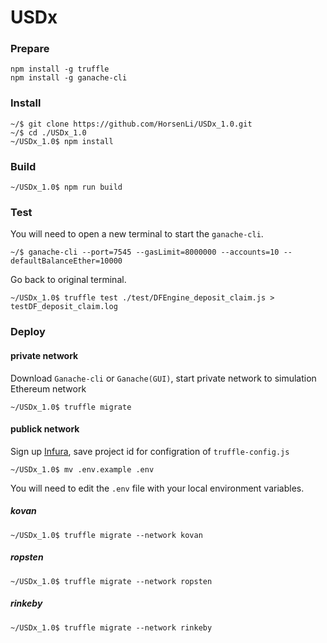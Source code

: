 # USDx

### Prepare

```
npm install -g truffle
npm install -g ganache-cli
```

### Install

```
~/$ git clone https://github.com/HorsenLi/USDx_1.0.git
~/$ cd ./USDx_1.0
~/USDx_1.0$ npm install
```

### Build

```
~/USDx_1.0$ npm run build
```

### Test

You will need to open a new terminal to start the `ganache-cli`.
```
~/$ ganache-cli --port=7545 --gasLimit=8000000 --accounts=10 --defaultBalanceEther=10000
```

Go back to original terminal.
```
~/USDx_1.0$ truffle test ./test/DFEngine_deposit_claim.js > testDF_deposit_claim.log
```

### Deploy

#### private network

Download `Ganache-cli` or `Ganache(GUI)`, start private network to simulation Ethereum network

```
~/USDx_1.0$ truffle migrate
```

#### publick network

Sign up [Infura](https://infura.io/), save project id for configration of `truffle-config.js`

```
~/USDx_1.0$ mv .env.example .env
```

You will need to edit the `.env` file with your local environment variables.

##### kovan

```
~/USDx_1.0$ truffle migrate --network kovan
```

##### ropsten

```
~/USDx_1.0$ truffle migrate --network ropsten
```

##### rinkeby

```
~/USDx_1.0$ truffle migrate --network rinkeby
```
